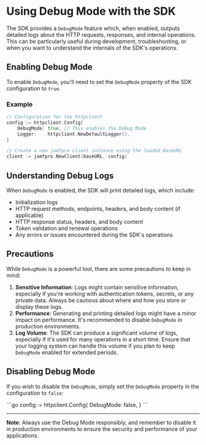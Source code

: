 # Using Debug Mode with the SDK

The SDK provides a `DebugMode` feature which, when enabled, outputs detailed logs about the HTTP requests, responses, and internal operations. This can be particularly useful during development, troubleshooting, or when you want to understand the internals of the SDK's operations.

## Enabling Debug Mode

To enable `DebugMode`, you'll need to set the `DebugMode` property of the SDK configuration to `true`.

### Example

```go
// Configuration for the httpclient
config := httpclient.Config{
    DebugMode: true, // This enables the Debug Mode
    Logger:    httpclient.NewDefaultLogger(),
}

// Create a new jamfpro client instance using the loaded BaseURL
client := jamfpro.NewClient(baseURL, config)
```

## Understanding Debug Logs

When `DebugMode` is enabled, the SDK will print detailed logs, which include:

- Initialization logs
- HTTP request methods, endpoints, headers, and body content (if applicable)
- HTTP response status, headers, and body content
- Token validation and renewal operations
- Any errors or issues encountered during the SDK's operations

## Precautions

While `DebugMode` is a powerful tool, there are some precautions to keep in mind:

1. **Sensitive Information**: Logs might contain sensitive information, especially if you're working with authentication tokens, secrets, or any private data. Always be cautious about where and how you store or display these logs.
2. **Performance**: Generating and printing detailed logs might have a minor impact on performance. It's recommended to disable `DebugMode` in production environments.
3. **Log Volume**: The SDK can produce a significant volume of logs, especially if it's used for many operations in a short time. Ensure that your logging system can handle this volume if you plan to keep `DebugMode` enabled for extended periods.

## Disabling Debug Mode

If you wish to disable the `DebugMode`, simply set the `DebugMode` property in the configuration to `false`:

\```go
config := httpclient.Config{
    DebugMode: false,
}
\```

---

**Note**: Always use the Debug Mode responsibly, and remember to disable it in production environments to ensure the security and performance of your applications.
